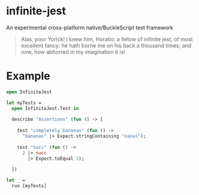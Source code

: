 
# infinite-jest

An experimental cross-platform native/BuckleScript test framework

> Alas, poor Yorick! I knew him, Horatio: a fellow of infinite jest, of most excellent fancy: he hath borne me on his back a thousand times; and now, how abhorred in my imagination it is!

# Example

```ml
open InfiniteJest

let myTests =
  open InfiniteJest.Test in
  
  describe "Assertions" (fun () -> [
  
    test "completely bananas" (fun () ->
      "bananas" |> Expect.stringContaining "nanas");
      
    test "succ" (fun () ->
      2 |> succ
        |> Expect.toEqual 3);
        
  ])

let _ = 
  run [myTests]
```
